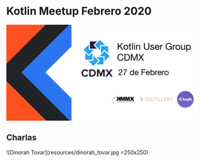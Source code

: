 # Kotlin Meetup Febrero 2020

![Kotlin Meetup Banner](resources/KUGCDMXBANNER.png)

## Charlas 

![Dinorah Tovar](resources/dinorah_tovar.jpg =250x250)

